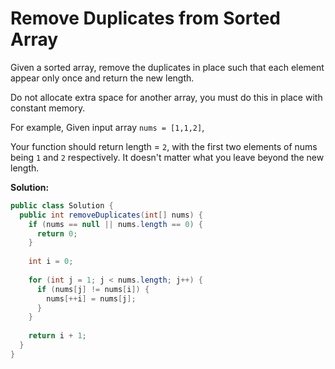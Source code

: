 # Remove Duplicates from Sorted Array

Given a sorted array, remove the duplicates in place such that each element appear only once and return the new length.

Do not allocate extra space for another array, you must do this in place with constant memory.

For example,
Given input array `nums = [1,1,2]`,

Your function should return length = `2`, with the first two elements of nums being `1` and `2` respectively. It doesn't matter what you leave beyond the new length.

**Solution:**
```java
public class Solution {
  public int removeDuplicates(int[] nums) {
    if (nums == null || nums.length == 0) {
      return 0;
    }
        
    int i = 0;
        
    for (int j = 1; j < nums.length; j++) {
      if (nums[j] != nums[i]) {
        nums[++i] = nums[j];
      }
    }
        
    return i + 1;
  }
}
```

